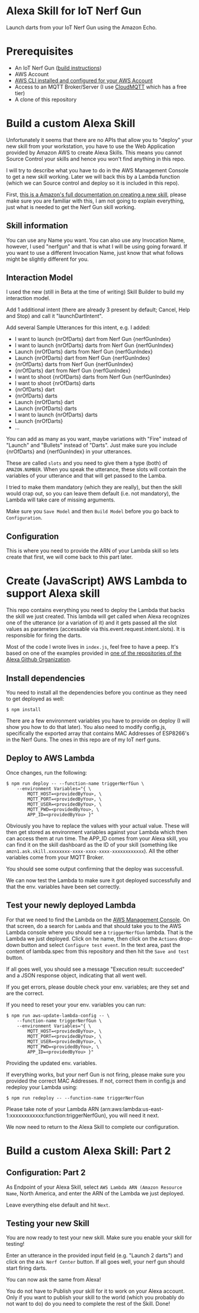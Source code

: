 # Alexa Skill for IoT Nerf Gun
Launch darts from your IoT Nerf Gun using the Amazon Echo.

# Prerequisites

* An IoT Nerf Gun ([build instructions](http://theappslab.com/2015/10/21/connect-all-the-things-an-iot-nerf-gun/))
* AWS Account
* [AWS CLI installed and configured for your AWS Account](https://developer.amazon.com/blogs/post/Tx1UE9W1NQ0GYII/Publishing-Your-Skill-Code-to-Lambda-via-the-Command-Line-Interface)
* Access to an MQTT Broker/Server (I use [CloudMQTT](https://www.cloudmqtt.com/) which has a free tier)
* A clone of this repository

# Build a custom Alexa Skill
Unfortunately it seems that there are no APIs that allow you to "deploy" your new skill from your workstation, you have to use the Web Application provided by Amazon AWS to create Alexa Skills.  This means you cannot Source Control your skills and hence you won't find anything in this repo.

I will try to describe what you have to do in the AWS Management Console to get a new skill working.  Later we will back this by a Lambda function (which we can Source control and deploy so it is included in this repo).

First, [this is a Amazon's full documentation on creating a new skill](https://developer.amazon.com/public/solutions/alexa/alexa-skills-kit/overviews/steps-to-build-a-custom-skill), please make sure you are familiar with this, I am not going to explain everything, just what is needed to get the Nerf Gun skill working.

## Skill information
You can use any Name you want.  You can also use any Invocation Name, however, I used "nerfgun" and that is what I will be using going forward.  If you want to use a different Invocation Name, just know that what follows might be slightly different for you.

## Interaction Model
I used the new (still in Beta at the time of writing) Skill Builder to build my interaction model.

Add 1 additional intent (there are already 3 present by default; Cancel, Help and Stop) and call it "launchDartIntent".

Add several Sample Utterances for this intent, e.g. I added:

* I want to launch {nrOfDarts} dart from Nerf Gun {nerfGunIndex}
* I want to launch {nrOfDarts} darts from Nerf Gun {nerfGunIndex}
* Launch {nrOfDarts} darts from Nerf Gun {nerfGunIndex}
* Launch {nrOfDarts} dart from Nerf Gun {nerfGunIndex}
* {nrOfDarts} darts from Nerf Gun {nerfGunIndex}
* {nrOfDarts} dart from Nerf Gun {nerfGunIndex}
* I want to shoot {nrOfDarts} darts from Nerf Gun {nerfGunIndex}
* I want to shoot {nrOfDarts} darts
* {nrOfDarts} dart
* {nrOfDarts} darts
* Launch {nrOfDarts} dart
* Launch {nrOfDarts} darts
* I want to launch {nrOfDarts} darts
* Launch {nrOfDarts}
* ...

You can add as many as you want, maybe variations with "Fire" instead of "Launch" and "Bullets" instead of "Darts".  Just make sure you include {nrOfDarts} and {nerfGunIndex} in your utterances.

These are called ```slots``` and you need to give them a type (both) of ```AMAZON.NUMBER```.  When you speak the utterance, these slots will contain the variables of your utterance and that will get passed to the Lamba.

I tried to make them mandatory (which they are really), but then the skill would crap out, so you can leave them default (i.e. not mandatory), the Lambda will take care of missing arguments.

Make sure you ```Save Model``` and then ```Build Model``` before you go back to ```Configuration```.

## Configuration
This is where you need to provide the ARN of your Lambda skill so lets create that first, we will come back to this part later.

# Create (JavaScript) AWS Lambda to support Alexa skill
This repo contains everything you need to deploy the Lambda that backs the skill we just created.  This lambda will get called when Alexa recognizes one of the utterance (or a variation of it) and it gets passed all the slot values as parameters (accessable via this.event.request.intent.slots).  It is responsible for firing the darts.

Most of the code I wrote lives in ```index.js```, feel free to have a peep.  It's based on one of the examples provided in [one of the repositories of the Alexa Github Organization](https://github.com/alexa).

## Install dependencies
You need to install all the dependencies before you continue as they need to get deployed as well:

    $ npm install

There are a few environment variables you have to provide on deploy (I will show you how to do that later).  You also need to modify config.js, specifically the exported array that contains MAC Addresses of ESP8266's in the Nerf Guns.  The ones in this repo are of my IoT nerf guns.

## Deploy to AWS Lambda
Once changes, run the following:

    $ npm run deploy -- --function-name triggerNerfGun \
        --environment Variables="{ \
            MQTT_HOST=<providedByYou>, \
            MQTT_PORT=<providedByYou>, \
            MQTT_USER=<providedByYou>, \
            MQTT_PWD=<providedByYou>, \
            APP_ID=<providedByYou> }"

Obviously you have to replace the <providedByYou> values with your actual value.  These will then get stored as environment variables against your Lambda which then can access them at run time.  The APP_ID comes from your Alexa skill, you can find it on the skill dashboard as the ID of your skill (something like ```amzn1.ask.skill.xxxxxxxx-xxxx-xxxx-xxxx-xxxxxxxxxxxx```).  All the other variables come from your MQTT Broker.

You should see some output confirming that the deploy was successfull.  

We can now test the Lambda to make sure it got deployed successfully and that the env. variables have been set correctly.

## Test your newly deployed Lambda
For that we need to find the Lambda on the [AWS Management Console](https://console.aws.amazon.com/console/home).  On that screen, do a search for ```Lambda``` and that should take you to the AWS Lambda console where you should see a ```triggerNerfGun``` lambda.  That is the Lambda we just deployed.  Click on he name, then click on the ```Actions``` drop-down button and select ```Configure test event```.  In the text area, past the content of lambda.spec from this repository and then hit the ```Save and test``` button.

If all goes well, you should see a message "Execution result: succeeded" and a JSON response object, indicating that all went well.

If you get errors, please double check your env. variables; are they set and are the correct.

If you need to reset your your env. variables you can run:

    $ npm run aws-update-lambda-config -- \
        --function-name triggerNerfGun \
        --environment Variables="{ \
            MQTT_HOST=<providedByYou>, \
            MQTT_PORT=<providedByYou>, \
            MQTT_USER=<providedByYou>, \
            MQTT_PWD=<providedByYou>, \
            APP_ID=<providedByYou> }"

Providing the updated env. variables.

If everything works, but your nerf Gun is not firing, please make sure you provided the correct MAC Addresses.  If not, correct them in config.js and redeploy your Lambda using:

    $ npm run redeploy -- --function-name triggerNerfGun

Please take note of your Lambda ARN (arn:aws:lambda:us-east-1:xxxxxxxxxxxx:function:triggerNerfGun), you will need it next.

We now need to return to the Alexa Skill to complete our configuration.

# Build a custom Alexa Skill: Part 2
## Configuration: Part 2
As Endpoint of your Alexa Skill, select ```AWS Lambda ARN (Amazon Resource Name```, North America, and enter the ARN of the Lambda we just deployed.  

Leave everything else default and hit ```Next```.

## Testing your new Skill
You are now ready to test your new skill.  Make sure you enable your skill for testing! 

Enter an utterance in the provided input field (e.g. "Launch 2 darts") and click on the ```Ask Nerf Center``` button.  If all goes well, your nerf gun should start firing darts.

You can now ask the same from Alexa!

You do not have to Publish your skill for it to work on your Alexa account.  Only if you want to publish your skill to the world (which you probably do not want to do) do you need to complete the rest of the Skill.
Done!

